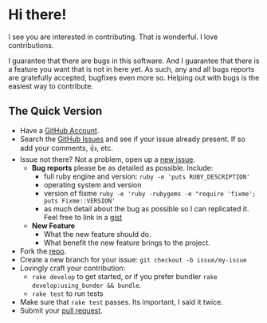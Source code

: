 # Hi there!

I see you are interested in contributing. That is wonderful. I love
contributions.

I guarantee that there are bugs in this software. And I guarantee that there is
a feature you want that is not in here yet. As such, any and all bugs reports
are gratefully accepted, bugfixes even more so. Helping out with bugs is the
easiest way to contribute.


## The Quick Version

* Have a [GitHub Account][].
* Search the [GitHub Issues][] and see if your issue already present. If so
  add your comments, :thumbsup:, etc.
* Issue not there? Not a problem, open up a [new issue][].
    * **Bug reports** please be as detailed as possible. Include:
        * full ruby engine and version: `ruby -e 'puts RUBY_DESCRIPTION'`
        * operating system and version
        * version of fixme `ruby -e 'ruby -rubygems -e "require 'fixme'; puts Fixme::VERSION'`
        * as much detail about the bug as possible so I can replicated it. Feel free
          to link in a [gist][]
    * **New Feature**
        * What the new feature should do.
        * What benefit the new feature brings to the project.
* Fork the [repo][].
* Create a new branch for your issue: `git checkout -b issue/my-issue`
* Lovingly craft your contribution:
    * `rake develop` to get started, or if you prefer bundler `rake develop:using_bunder && bundle`.
    * `rake test` to run tests
* Make sure that `rake test` passes. Its important, I said it twice.
* Submit your [pull request][].


[GitHub Account]: https://github.com/signup/free "GitHub Signup"
[GitHub Issues]:  https://github.com/copiousfreetime/fixme/issues "Fixme Issues"
[new issue]:      https://github.com/copiousfreetime/fixme/issues/new "New Fixme Issue"
[gist]:           https://gist.github.com/ "New Gist"
[repo]:           https://github.com/copiousfreetime/fixme "Fixme Repo"
[pull request]:   https://help.github.com/articles/using-pull-requests "Using Pull Requests"
